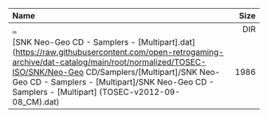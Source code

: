 |Name|Size|
|:---|---:|
|[..](../index.html)|DIR|
|[SNK Neo-Geo CD - Samplers - [Multipart].dat](https://raw.githubusercontent.com/open-retrogaming-archive/dat-catalog/main/root/normalized/TOSEC-ISO/SNK/Neo-Geo CD/Samplers/[Multipart]/SNK Neo-Geo CD - Samplers - [Multipart]/SNK Neo-Geo CD - Samplers - [Multipart] (TOSEC-v2012-09-08_CM).dat)|1986|
